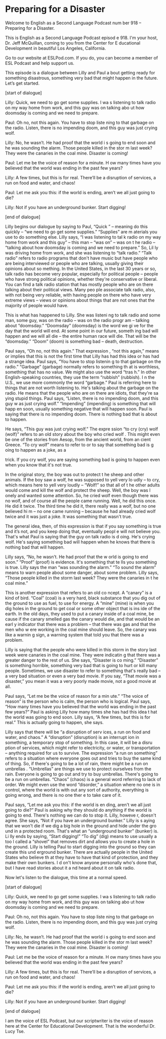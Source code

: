 # Preparing for a Disaster

Welcome to English as a Second Language Podcast num ber 918 – Preparing for a Disaster.

This is English as a Second Language Podcast episod e 918. I'm your host, Dr. Jeff McQuillan, coming to you from the Center for E ducational Development in beautiful Los Angeles, California.

Go to our website at ESLPod.com. If you do, you can  become a member of ESL Podcast and help support us.

This episode is a dialogue between Lilly and Paul a bout getting ready for something disastrous, something very bad that might  happen in the future. Let’s get started.

[start of dialogue]

Lilly: Quick, we need to go get some supplies. I wa s listening to talk radio on my way home from work, and this guy was on talking abo ut how doomsday is coming and we need to prepare.

Paul: Oh no, not this again. You have to stop liste ning to that garbage on the radio. Listen, there is no impending doom, and this  guy was just crying wolf.

Lilly: No, he wasn’t. He had proof that the world i s going to end soon and he was sounding the alarm. Those people killed in the stor m last week? They were the canaries in the coal mine. Disaster is coming!

Paul: Let me be the voice of reason for a minute. H ow many times have you believed that the world was ending in the past few years?

Lilly: A few times, but this is for real. There’ll be a disruption of services, a run on food and water, and chaos!

Paul: Let me ask you this: if the world is ending, aren’t we all just going to die?

Lilly: Not if you have an underground bunker. Start  digging!

[end of dialogue]

Lilly begins our dialogue by saying to Paul, “Quick ” – meaning do this quickly – “we need to go get some supplies.” “Supplies” are m aterials you use to do something else. Lilly says, “I was listening to tal k radio on my way home from work and this guy” – this man – “was on” – was on t he radio – “talking about how doomsday is coming and we need to prepare.” So, Lil ly was driving home from work, and she was listening to “talk radio.” “Talk radio” refers to radio programs that don't have music but have people who are being  interviewed or people who are talking, usually giving their opinions about so mething. In the United States, in the last 30 years or so, talk radio has become very  popular, especially for political people – people who have strong political opinions,  whether they're conservative or liberal. You can find a talk radio station that has mostly people who are on there talking about their political views. Many peo ple associate talk radio, also, with not being very reliable, with having people on  there who have very extreme views – views or opinions about things that are not  ones that the majority of people would have.

This is what has happened to Lilly. She was listeni ng to talk radio and some man, some guy, was on the radio – was on the radio progr am – talking about “doomsday.” “Doomsday” (doomsday) is the word we gi ve for the day that the world will end. At some point in our future, someth ing bad will happen and we will all die – the entire human race will die. That will  be the “doomsday.” “Doom” (doom) is something bad – death, destruction.

Paul says, “Oh no, not this again.” That expression , “not this again,” means or implies that this is not the first time that Lilly has had this idea or has had a strange idea. Paul says, “You have to stop listenin g to that garbage on the radio.” “Garbage” (garbage) normally refers to something th at is worthless, something that has no value. We might also use the word “tras h.” In other English-speaking countries, they use the term “rubbish” (rubbish). I n the U.S., we use more commonly the word “garbage.” Paul is referring here  to things that are not worth listening to. He's talking about the garbage on the  radio. He means that the people who are on there are idiots, that they're sa ying stupid things. Paul says, “Listen, there is no impending doom, and this guy w as just crying wolf.” “Impending” (impending) is something that will happ en soon, usually something negative that will happen soon. Paul is saying that  there is no impending doom. There is nothing bad that is about to happen.

He says, “This guy was just crying wolf.” The expre ssion “to cry (cry) wolf (wolf)” refers to an old story about the boy who cried wolf . This might even be one of the stories from Aesop, from the ancient world, from an cient Greece. “To cry wolf” means to refer to or to say that something bad is g oing to happen as a joke, as a

trick. If you cry wolf, you are saying something bad is going to happen even when you know that it's not true.

In the original story, the boy was out to protect t he sheep and other animals. If the boy saw a wolf, he was supposed to yell very lo udly – to cry, which means here to yell very loudly – “Wolf!” so that all of t he other adults would come and kill the wolf and protect the sheep. Well, the boy was l onely and wanted some attention. So, he cried wolf even though there was no wolf, and of course all the people came running. Well, he did this once. He did  it twice. The third time he did it, there really was a wolf, but no one believed hi m – no one came running – because he had already cried wolf twice and it was just a joke. It was something that wasn't true.

The general idea, then, of this expression is that if you say something is true and it’s not, and you keep doing that, eventually peopl e will not believe you. That's what Paul is saying that the guy on talk radio is d oing. He's crying wolf. He's saying something bad will happen when he knows that  there is nothing bad that will happen.

Lilly says, “No, he wasn't. He had proof that the w orld is going to end soon.” “Proof” (proof) is evidence. It's something that te lls you something is true. Lilly says the man “was sounding the alarm.” “To sound the alarm” means to warn people about some danger, about some problem. Lilly  says, “Those people killed in the storm last week? They were the canaries in t he coal mine.”

This is another expression that refers to an old co ncept. A “canary” is a kind of bird. “Coal” (coal) is a very hard, black substance  that you dig out of the ground to use as fuel, to use for energy. A “mine” (mine) is when you dig holes in the ground to get coal or some other object that is ins ide of the earth. In the old days, they used to put a canary inside of a coal mine, be cause if the canary smelled gas the canary would die, and that would be an earl y indicator that there was a problem – that there was gas and that the men who w ere working in the coal mine should leave. So, the canary was like a warnin g sign, a warning system that told you that there was a problem.

Lilly is saying that the people who were killed in this storm in the story last week were canaries in the coal mine. They were indicatin g that there was a greater danger to the rest of us. She says, “Disaster is co ming.” “Disaster” is something horrible, something very bad that is going to hurt or kill many people. Sometimes, we use disaster to refer to something that's really  bad – a very bad situation or even a very bad movie. If you say, “That movie was a disaster,” you mean it was a very poorly made movie, not a good movie at all.

 Paul says, “Let me be the voice of reason for a min ute.” “The voice of reason” is the person who is calm, the person who is logical. Paul says, “How many times have you believed that the world was ending in the past few years?” Paul is asking Lilly how many times she has had this idea t hat the world was going to end soon. Lilly says, “A few times, but this is for  real.” This is actually going to happen, she says.

Lilly says that there will be “a disruption of serv ices, a run on food and water, and chaos.” A “disruption” (disruption) is an interrupt ion in something, a temporary stop of something. In this case, it will be a disru ption of services, which might refer to electricity, or water, or transportation –  anything required for us to survive. The expression “a run on something” refers  to a situation where everyone goes out and tries to buy the same kind of  thing. So, if there's going to be a lot of rain, there might be a run on umbrellas . “Umbrellas” are things we use to protect ourselves from the rain. Everyone is going to go out and try to buy umbrellas. There's going to be a run on umbrellas. “Chaos” (chaos) is a general word referring to lack of order. We might even use the word “disorder,” a situation where no one is in control, where the world is with out any sort of authority, everything is going wrong, and there is no one ther e to take care of it.

Paul says, “Let me ask you this: if the world is en ding, aren't we all just going to die?” Paul is asking why they should do anything if  the world is going to end. There's nothing we can do to stop it. Lilly, howeve r, doesn't agree. She says, “Not if you have an underground bunker.” Lilly is s aying that we won't die if we dig a big hole in the ground and hide under the gro und in a protected room. That's what an “underground bunker” (bunker) is. Li lly ends by saying, “Start digging!” “To dig” (dig) means to use usually a too l called a “shovel” that removes dirt and allows you to create a hole in the ground.  Lilly is telling Paul to start digging into the ground so they can create this und erground bunker. There are actually people in the United States who believe th at they have to have that kind of protection, and they make their own bunkers. I d on't know anyone personally who's done that, but I have read stories about it a nd heard about it on talk radio.

Now let's listen to the dialogue, this time at a normal speed.

[start of dialogue]

Lilly: Quick, we need to go get some supplies. I wa s listening to talk radio on my way home from work, and this guy was on talking abo ut how doomsday is coming and we need to prepare.

Paul: Oh no, not this again. You have to stop liste ning to that garbage on the radio. Listen, there is no impending doom, and this  guy was just crying wolf.

Lilly: No, he wasn’t. He had proof that the world i s going to end soon and he was sounding the alarm. Those people killed in the stor m last week? They were the canaries in the coal mine. Disaster is coming!

Paul: Let me be the voice of reason for a minute. H ow many times have you believed that the world was ending in the past few years?

Lilly: A few times, but this is for real. There’ll be a disruption of services, a run on food and water, and chaos!

Paul: Let me ask you this: if the world is ending, aren’t we all just going to die?

Lilly: Not if you have an underground bunker. Start  digging!

[end of dialogue]

I am the voice of ESL Podcast, but our scriptwriter  is the voice of reason here at the Center for Educational Development. That is the  wonderful Dr. Lucy Tse.

